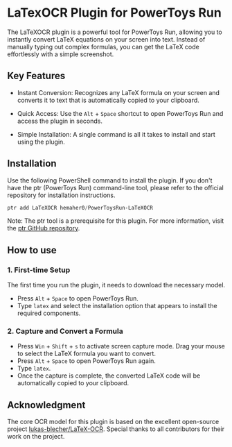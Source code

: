 # LaTexOCR Plugin for PowerToys Run

The LaTeXOCR plugin is a powerful tool for PowerToys Run, allowing you to instantly convert LaTeX equations on your screen into text. Instead of manually typing out complex formulas, you can get the LaTeX code effortlessly with a simple screenshot.
## Key Features
- Instant Conversion: Recognizes any LaTeX formula on your screen and converts it to text that is automatically copied to your clipboard.

- Quick Access: Use the `Alt` + `Space` shortcut to open PowerToys Run and access the plugin in seconds.

- Simple Installation: A single command is all it takes to install and start using the plugin.

## Installation
Use the following PowerShell command to install the plugin. If you don't have the ptr (PowerToys Run) command-line tool, please refer to the official repository for installation instructions.
```PowerShell
ptr add LaTeXOCR hemaher0/PowerToysRun-LaTeXOCR
```
Note: The ptr tool is a prerequisite for this plugin. For more information, visit the [ptr GitHub repository](https://github.com/8LWXpg/ptr).

## How to use
### 1. First-time Setup
The first time you run the plugin, it needs to download the necessary model.
- Press `Alt` + `Space` to open PowerToys Run.
- Type `latex` and select the installation option that appears to install the required components.
### 2. Capture and Convert a Formula
- Press `Win` + `Shift` + `s` to activate screen capture mode. Drag your mouse to select the LaTeX formula you want to convert.
- Press `Alt` + `Space` to open PowerToys Run again.
- Type `latex`.
- Once the capture is complete, the converted LaTeX code will be automatically copied to your clipboard.


## Acknowledgment
The core OCR model for this plugin is based on the excellent open-source project [lukas-blecher/LaTeX-OCR](https://github.com/lukas-blecher/LaTeX-OCR/tree/main). Special thanks to all contributors for their work on the project.